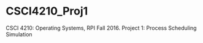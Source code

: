 # CSCI4210_Proj1
CSCI 4210: Operating Systems, RPI Fall 2016.  Project 1: Process Scheduling Simulation
